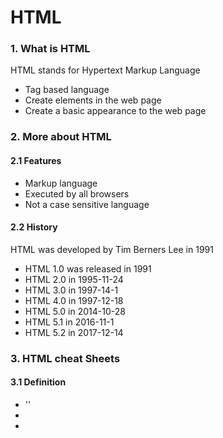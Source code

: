
# HTML

### 1. What is HTML

HTML stands for Hypertext Markup Language

- Tag based language
- Create elements in the web page
- Create a basic appearance to the web page

### 2. More about HTML

#### 2.1 Features

- Markup language
- Executed by all browsers
- Not a case sensitive language

#### 2.2 History

HTML was developed by Tim Berners Lee in 1991

- HTML 1.0 was released in 1991
- HTML 2.0 in 1995-11-24
- HTML 3.0 in 1997-14-1
- HTML 4.0 in 1997-12-18
- HTML 5.0 in 2014-10-28
- HTML 5.1 in 2016-11-1
- HTML 5.2 in 2017-12-14

### 3. HTML cheat Sheets

#### 3.1 Definition

- '<html>'
- <head>
- <title>
- <body>
- <!DOCTYPE>
- <meta>
- <style>

#### 3.2 Table Tags

- <table>
- <tr>
- <th>
- <td>
- <caption>
- <thread>
- <tbody>
- <tfoot>

#### 3.3 General Tags

- <blockquote>
- <abbr>
- <code>
- <ins>
- <del>
- <details>
- <summary>
- <dialog>
- <kbd>
- <mark>
- <meter>
- <progress>
- <hr>
- <time>

#### 3.4 Semantic Tags

- <div>
- <article>
- <aside>
- <header>
- <footer>
- <nav>
- <section>
- <span>

#### 3.5 List Tags

- <dl>
- <dd>
- <dt>
- <ul>
- <ol>
- <li>

# CSS

### 1. What is CSS

CSS stands for Cascading Style Sheets

- Property-based language
- Create styles in the web page
- Adds beauty to the web page

# JavaScript

### 1. What is JavaScript

JavaScript is a statement-based language

- Statement-based programming language
- Create functionality in the web page
- Makes the web page interactive to the user
